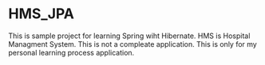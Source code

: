 HMS_JPA
=======
This is sample project for learning Spring wiht Hibernate.
HMS is Hospital Managment System.
This is not a compleate application.
This is only for my personal learning process application.
